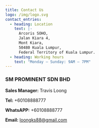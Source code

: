 ```yaml
---
title: Contact Us
logo: /img/logo.svg
contact_entries:
  - heading: Location
    text: |-
      Arcoris SOHO,
      Jalan Kiara 4,
      Mont Kiara,
      50480 Kuala Lumpur,
      Federal Territory of Kuala Lumpur.
  - heading: Working hours
    text: "Monday – Sunday: 9AM – 7PM"
---
```

<h3 class="f4 b lh-title mb2">SM PROMINENT SDN BHD</h3>

**Sales Manager:** Travis Loong

**Tel:** +60108888777

**WhatsAPP:** +60108888777

**Email:** loongks88@gmail.com
